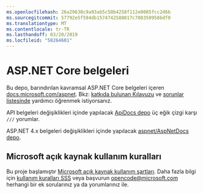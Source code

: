 ```yaml
---
ms.openlocfilehash: 26a29630c9a93ab5c50b4258f112e0085fcc2d6b
ms.sourcegitcommit: 57792e5f594db1574742588017c708350958bdf0
ms.translationtype: MT
ms.contentlocale: tr-TR
ms.lasthandoff: 03/20/2019
ms.locfileid: "58264601"
---
```

# <a name="aspnet-core-docs"></a>ASP.NET Core belgeleri

Bu depo, barındırılan kavramsal ASP.NET Core belgeleri içeren [docs.microsoft.com/aspnet](https://docs.microsoft.com/aspnet). Bkz: [katkıda bulunan Kılavuzu](CONTRIBUTING.md) ve [sorunlar listesinde](https://github.com/aspnet/Docs/issues) yardımcı öğrenmek istiyorsanız.

API belgeleri değişiklikleri içinde yapılacak [ApiDocs depo](https://github.com/aspnet/ApiDocs) üç eğik çizgi karşı `///` yorumlar.

ASP.NET 4.x belgeleri değişiklikleri içinde yapılacak [aspnet/AspNetDocs depo](https://github.com/aspnet/AspNetDocs).

## <a name="microsoft-open-source-code-of-conduct"></a>Microsoft açık kaynak kullanım kuralları

Bu proje başlamıştır [Microsoft açık kaynak kullanım şartları](https://opensource.microsoft.com/codeofconduct/).
Daha fazla bilgi için [kullanım kuralları SSS](https://opensource.microsoft.com/codeofconduct/faq/) veya başvurun [ opencode@microsoft.com ](mailto:opencode@microsoft.com) herhangi bir ek sorularınız ya da yorumlarınız ile.
